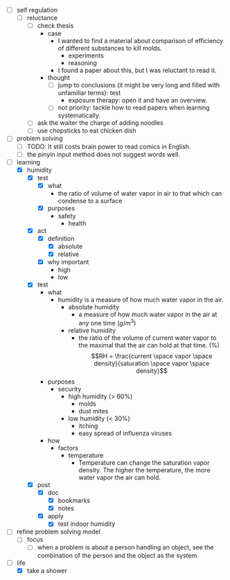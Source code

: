 - [ ] self regulation
    - [ ] reluctance
        - [ ] check thesis
            - case
                - I wanted to find a material about comparison of efficiency of different substances to kill molds.
                    - experiments
                    - reasoning
                - I found a paper about this, but I was reluctant to read it. 
            - thought
                - [ ] jump to conclusions (it might be very long and filled with unfamiliar terms): test
                    - exposure therapy: open it and have an overview.
                - [ ] not priority: tackle how to read papers when learning systematically.
        - [ ] ask the waiter the charge of adding noodles
        - [ ] use chopsticks to eat chicken dish
- [ ] problem solving
    - [ ] TODO: It still costs brain power to read comics in English.
    - [ ] the pinyin input method does not suggest words well.
- [ ] learning
    - [x] humidity
        - [x] test
            - [x] what
                - the ratio of volume of water vapor in air to that which can condense to a surface 
            - [x] purposes
                - safety
                    - health
        - [x] act
            - [x] definition
                - [x] absolute
                - [x] relative
            - [x] why important
                - high
                - low
        - [x] test
            - what
                - humidity is a measure of how much water vapor in the air.
                    - absolute humidity
                        - a measure of how much water vapor in the air at any one time ($g/m^3$) 
                    - relative humidity
                        - the ratio of the volume of current water vapor to the maximal that the air can hold at that time. (%)
                            $$RH = \frac{current \space vapor \space density}{saturation \space vapor \space density}$$
            - purposes
                - security
                    - high humidity (> 60%)
                        - molds
                        - dust mites
                    - low humidity (< 30%)
                        - itching
                        - easy spread of influenza viruses
            - how
                - factors
                    - temperature
                        - Temperature can change the saturation vapor density. The higher the temperature, the more water vapor the air can hold.
        - [x] post
            - [x] doc
                - [x] bookmarks
                - [x] notes
            - [x] apply
                - [x] test indoor humidity
- [ ] refine problem solving model
    - [ ] focus
        - [ ] when a problem is about a person handling an object, see the combination of the person and the object as the system.
- [ ] life
    - [x] take a shower